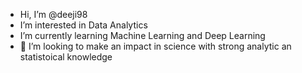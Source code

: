 -  Hi, I’m @deeji98 
-  I’m interested in Data Analytics
-  I’m currently learning Machine Learning and Deep Learning 
- 💞 I’m looking to make an impact in science with strong analytic an statistoical knowledge
  
